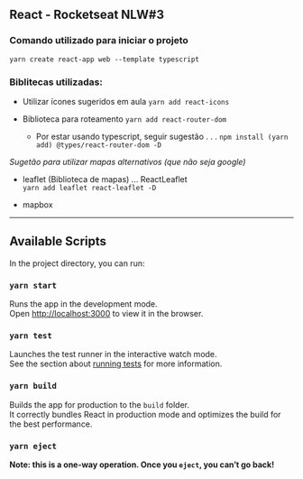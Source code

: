 ## React - Rocketseat NLW#3

### Comando utilizado para iniciar o projeto   
`yarn create react-app web --template typescript`

### Biblitecas utilizadas:

- Utilizar ícones sugeridos em aula
` yarn add react-icons ` 

- Biblioteca para roteamento
` yarn add react-router-dom ` 
  - Por estar usando typescript, seguir sugestão . . . 
    ` npm install (yarn add) @types/react-router-dom -D `

_Sugetão para utilizar mapas alternativos (que não seja google)_
- leaflet (Biblioteca de mapas) ... ReactLeaflet <br/>
  `yarn add leaflet react-leaflet -D`

- mapbox
________________________________________________________________________________
## Available Scripts

In the project directory, you can run:

### `yarn start`

Runs the app in the development mode.<br />
Open [http://localhost:3000](http://localhost:3000) to view it in the browser.

### `yarn test`

Launches the test runner in the interactive watch mode.<br />
See the section about [running tests](https://facebook.github.io/create-react-app/docs/running-tests) for more information.

### `yarn build`

Builds the app for production to the `build` folder.<br />
It correctly bundles React in production mode and optimizes the build for the best performance.

### `yarn eject`

**Note: this is a one-way operation. Once you `eject`, you can’t go back!**

